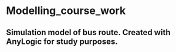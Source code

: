 # Modelling_course_work
## Simulation model of bus route. Created with AnyLogic for study purposes.
